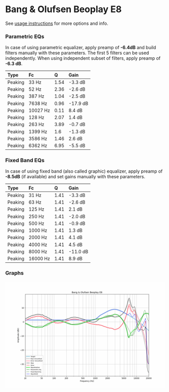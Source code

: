 # Bang & Olufsen Beoplay E8
See [usage instructions](https://github.com/jaakkopasanen/AutoEq#usage) for more options and info.

### Parametric EQs
In case of using parametric equalizer, apply preamp of **-6.4dB** and build filters manually
with these parameters. The first 5 filters can be used independently.
When using independent subset of filters, apply preamp of **-6.3 dB**.

| Type    | Fc       |    Q | Gain     |
|:--------|:---------|:-----|:---------|
| Peaking | 33 Hz    | 1.54 | -3.3 dB  |
| Peaking | 52 Hz    | 2.36 | -2.6 dB  |
| Peaking | 387 Hz   | 1.04 | -2.5 dB  |
| Peaking | 7638 Hz  | 0.96 | -17.9 dB |
| Peaking | 10027 Hz | 0.11 | 8.4 dB   |
| Peaking | 128 Hz   | 2.07 | 1.4 dB   |
| Peaking | 263 Hz   | 3.89 | -0.7 dB  |
| Peaking | 1399 Hz  | 1.6  | -1.3 dB  |
| Peaking | 3586 Hz  | 1.46 | 2.6 dB   |
| Peaking | 6362 Hz  | 6.95 | -5.5 dB  |

### Fixed Band EQs
In case of using fixed band (also called graphic) equalizer, apply preamp of **-8.5dB**
(if available) and set gains manually with these parameters.

| Type    | Fc       |    Q | Gain     |
|:--------|:---------|:-----|:---------|
| Peaking | 31 Hz    | 1.41 | -3.3 dB  |
| Peaking | 63 Hz    | 1.41 | -2.6 dB  |
| Peaking | 125 Hz   | 1.41 | 2.1 dB   |
| Peaking | 250 Hz   | 1.41 | -2.0 dB  |
| Peaking | 500 Hz   | 1.41 | -0.9 dB  |
| Peaking | 1000 Hz  | 1.41 | 1.3 dB   |
| Peaking | 2000 Hz  | 1.41 | 4.1 dB   |
| Peaking | 4000 Hz  | 1.41 | 4.5 dB   |
| Peaking | 8000 Hz  | 1.41 | -11.0 dB |
| Peaking | 16000 Hz | 1.41 | 8.9 dB   |

### Graphs
![](./Bang%20&%20Olufsen%20Beoplay%20E8.png)